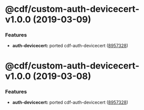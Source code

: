 # @cdf/custom-auth-devicecert-v1.0.0 (2019-03-09)


### Features

* **auth-devicecert:** ported cdf-auth-devicecert ([8957328](https://git-codecommit.us-west-2.amazonaws.com/v1/repos/cdf-core/commit/8957328))

# @cdf/custom-auth-devicecert-v1.0.0 (2019-03-08)


### Features

* **auth-devicecert:** ported cdf-auth-devicecert ([8957328](https://git-codecommit.us-west-2.amazonaws.com/v1/repos/cdf-core/commit/8957328))
